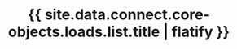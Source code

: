 ---
# -------------------------- #
#      ENDPOINT DETAILS      #
# -------------------------- #

product-type: "connect"
content-type: "api-endpoint"
endpoint: "loads"
key: "list-last-loads-for-account"
version: "4"


# -------------------------- #
#       METHOD DETAILS       #
# -------------------------- #

title: "{{ site.data.connect.core-objects.loads.list.title | flatify }}"
method: "get"
short-url: |
  /v{{ endpoint.version }}{{ object.endpoint-url }}
full-url: |
  {{ api.base-url }}{{ endpoint.short-url | flatify }}
short: "{{ site.data.connect.core-objects.loads.list.short | flatify }}"
description: |
  {% include note.html type="single-line" content="**This endpoint is in beta.**" %}

  {{ site.data.connect.core-objects.loads.list.description | flatify }}

  Responses from this endpoint are paginated. Every page, or result set, can contain up to 100 load attempt records. Refer to the [Arguments section](#{{ endpoint.key }}--arguments) for more info.


# -------------------------- #
#       METHOD ARGUMENTS     #
# -------------------------- #

## This depends on the method being used, and the type of endpoint.

arguments:
  - name: "client_id"
    required: true
    type: "path parameter"
    description: |
      A path parameter corresponding to the unique ID of a Stitch account.

      **Note**: The client ID must be associated with the provided access token.
    example-value: |
      116078

  - name: "page"
    required: false
    type: "path parameter"
    description: |
      A path parameter corresponding to the page of results to retrieve, adhering to the format `?page={page_number}`, where `{page_number}` is the number of the page to retrieve.

      Each results set, or page, can contain up to 100 load attempt records. This parameter is only required if you want to retrieve additional pages beyond the first 100 load attempt records. By default, a request to `{{ endpoint.short-url | flatify }}` is equivalent to a request for page `1` using this parameter.

      If an account contains more than 100 load attempt records, the response will include data about subsequent pages that can be used to retrieve them.

      Refer to the **Requests** tab for an example.
    example-value: |
      2


# -------------------------- #
#           RETURNS          #
# -------------------------- #

returns: |
  If successful, the API will return a status of <code class="api success">200 OK</code> and the following properties:

response-attributes:
  - name: "data"
    type: "array"
    description: |
      An array of [Load objects]({{ site.data.connect.core-objects.loads.object }}), one for each stream [TODO].

      **Note**: Load objects are returned in descending order by `source_id`.

  - name: "page"
    type: "integer"
    description: |
      The number of the current page of results. Each page of results can contain up to 100 load attempt records.
    example-value: |
      1

  - name: "total"
    type: "integer"
    description: |
      The total number of load attempt records in the result set.
    example-value: |
      5

  - name: "links"
    type: "object"
    description: |
      An object containing links to the next and previous pages of results.

      **Note**: This object will be empty if the result set contains less than 101 load attempt records, or `total < 101`.
    subattributes:
      - name: "next"
        type: "string"
        description: |
          A URL leading to the next paginated set of load attempt results. Use a subsequent `GET` request to this URL to retrieve the results for this page.

          Refer to the **Requests** tab for an example.
        example-value: |
          /v4/116078/loads?page=3

      - name: "previous"
        type: "string"
        description: |
          A URL leading to the previous paginated set of load attempt results. Use a subsequent `GET` request to this URL to retrieve the results for this page.

          Refer to the **Requests** tab for an example.
        example-value: |
          /v4/116078/loads?page=1


# ------------------------------ #
#   EXAMPLE REQUEST & RESPONSES  #
# ------------------------------ #

examples:
  - type: "Request"
    subexamples:
    - title: "Retrieving the first page of results"
      request-url: "{{ endpoint.short-url | flatify | strip_newlines }}"
      header: "{{ site.data.connect.request-headers.get.without-body | flatify }}"

    - title: "Retrieving the second page of results"
      request-url: "{{ endpoint.short-url | flatify | strip_newlines }}?page=2"
      header: "{{ site.data.connect.request-headers.get.without-body | flatify }}"

  - type: "Response"
    language: "json"
    subexamples:
      - title: "Result set with less than 100 load attempt records"
        code: |
          {
             "data":[
                {
                   "stitch_client_id":116078,
                   "source_name":"recurly",
                   "stream_name":"accounts",
                   "last_batch_loaded_at":null,
                   "error_state":{
                      "notification_data":{
                         "message":"establish a connection to your data warehouse",
                         "exception_message":"establish a connection to your data warehouse",
                         "warehouse_error_code":500151,
                         "error":"LOADER_WAREHOUSE_ERROR",
                         "new_column":null,
                         "status":"ERROR",
                         "warehouse_sql_state":"HY000",
                         "action":"get-connection",
                         "warehouse_message":"[Simba][SparkJDBCDriver](500151) Error setting/closing session: Open Session Error.",
                         "column":null
                      },
                      "exception_chain":[
                         {
                            "class":"clojure.lang.ExceptionInfo",
                            "message":"establish a connection to your data warehouse",
                            "chain_sequence_num":0,
                            "action":"get-connection"
                         }
                      ]
                   }
                },
                {
                   "stitch_client_id":116078,
                   "source_name":"heroku_1",
                   "stream_name":"customers",
                   "last_batch_loaded_at":"2020-06-23T15:14:59Z",
                   "error_state":null
                }
             ],
             "page":1,
             "total"2,
             "links":{}
          }

      - title: "Result set with more than 100 load attempt records"
        code: |
          {
             "data":[
                {
                   "stitch_client_id":116078,
                   "source_name":"recurly",
                   "stream_name":"accounts",
                   "last_batch_loaded_at":null,
                   "error_state":{
                      "notification_data":{
                         "message":"establish a connection to your data warehouse",
                         "exception_message":"establish a connection to your data warehouse",
                         "warehouse_error_code":500151,
                         "error":"LOADER_WAREHOUSE_ERROR",
                         "new_column":null,
                         "status":"ERROR",
                         "warehouse_sql_state":"HY000",
                         "action":"get-connection",
                         "warehouse_message":"[Simba][SparkJDBCDriver](500151) Error setting/closing session: Open Session Error.",
                         "column":null
                      },
                      "exception_chain":[
                         {
                            "class":"clojure.lang.ExceptionInfo",
                            "message":"establish a connection to your data warehouse",
                            "chain_sequence_num":0,
                            "action":"get-connection"
                         }
                      ]
                   }
                },
                {
                   "stitch_client_id":116078,
                   "source_name":"heroku_1",
                   "stream_name":"customers",
                   "last_batch_loaded_at":"2020-06-23T15:14:59Z",
                   "error_state":null
                },
                [...]
             ],
              "page": 1,
              "total": 102,
              "links": {
                "next": "/v4/116078/loads?page=2"
              }
            }

  - type: "Errors"
    # Included only if there are errors for the endpoint
    # The errors live in: _data/connect/response-codes/loads.yml
---
